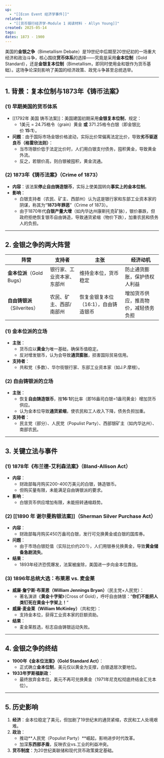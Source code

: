 ```yaml
---
up:
  - "[[Econ Event 经济学事件]]"
related:
  - "[[货币银行经济学-Module 1 阅读材料 - Allyn Young]]"
created: 2025-05-14
tags: 
dates: 1873 - 1900
---
```

美国的**金银之争**（Bimetallism Debate）是19世纪中后期至20世纪初的一场重大经济和政治斗争，核心围绕**货币体系**的选择——究竟是采用**金本位制**（Gold Standard），还是**金银复本位制**（Bimetallism，即同时使用金和银作为货币基础）。这场争论深刻影响了美国的经济政策、政党斗争甚至总统选举。

---

## **1. 背景：复本位制与1873年《铸币法案》**

### **(1) 早期美国的货币体系**

- [[1792年 美国 铸币法案]]：美国建国初期采用**金银复本位制**，规定：
    - 1美元 = 24.75格令（grain）黄金 **或** 371.25格令白银（即金银比价 **15:1**）。
- **问题**：由于国际市场金银价格波动，实际比价常偏离法定比价，导致**劣币驱逐良币（格雷欣法则）**：
    - 当市场银价低于法定比价时，人们用白银支付债务，囤积黄金，导致黄金外流。
    - 反之，若银价高，则白银被囤积，黄金流通。
        

### **(2) 1873年《铸币法案》（Crime of 1873）**

- **内容**：该法案**停止自由铸造银币**，实际上使美国转向**事实上的金本位制**。
- **影响**：
    - 白银支持者（农民、矿主、西部州）认为这是银行家和东部工业资本家的阴谋，称其为“**1873年罪恶**”（Crime of 1873）。
    - 由于1870年代**白银产量大增**（如内华达州康斯托克矿脉），银价暴跌，但政府拒绝恢复银币自由铸造，导致通货紧缩（物价下跌），加重农民和债务人的负担。
        

---

## **2. 金银之争的两大阵营**

|**阵营**|**支持者**|**主张**|**经济动机**|
|---|---|---|---|
|**金本位派**（Gold Bugs）|银行家、工业资本家、东部州|维持金本位，货币稳定|防止通货膨胀，保护债权人利益|
|**自由铸银派**（Silverites）|农民、矿主、西部/南部州|恢复金银复本位（16:1），自由铸造银币|增加货币供应，推高物价，减轻债务负担|

### **(1) 金本位派的立场**

- **主张**：
    - 货币应以**黄金**为唯一基础，确保币值稳定。
    - 反对增发银币，认为会导致**通货膨胀**，损害国际贸易信用。
- **支持者**：
    - 共和党（多数）、华尔街银行家、东部工业资本家（如J.P.摩根）。

### **(2) 自由铸银派的立场**

- **主张**：
    - 恢复**自由铸造银币**，按**16:1**的比率（即16盎司白银=1盎司黄金）增加货币供应。
    - 认为金本位导致**通货紧缩**，使农民和工人收入下降，债务负担加重。
- **支持者**：
    - 民主党（部分）、人民党（Populist Party）、西部银矿主（如内华达州）、南部农民。
        

---

## **3. 关键立法与事件**

### **(1) 1878年《布兰德-艾利森法案》（Bland-Allison Act）**

- **内容**：
    - 财政部每月购买200-400万美元的白银，铸造银币。
    - 但购买量有限，未能满足自由铸银派的要求。
- **影响**：
    - 白银货币供应增加有限，未能扭转通缩趋势。
### **(2) [[1890 年 谢尔曼购银法案]]（Sherman Silver Purchase Act）**

- **内容**：
    - 财政部每月购买450万盎司白银，发行可兑换黄金或白银的国库券。
- **问题**：
    - 由于市场白银贬值（实际比价约20:1），人们用银券兑换黄金，导致**黄金储备急剧流失**。
- **结果**：
    - 1893年经济恐慌爆发，法案被废除，美国进一步向金本位靠拢。

### **(3) 1896年总统大选：布莱恩 vs. 麦金莱**

- **威廉·詹宁斯·布莱恩（William Jennings Bryan）**（民主党+人民党）：
    - 著名演讲《**黄金十字架**》（Cross of Gold），呼吁自由铸银：“**你们不能把人类钉死在黄金十字架上！**”
- **威廉·麦金莱（William McKinley）**（共和党）：
    - 支持金本位，获得工业资本家的巨额资助。
- **结果**：
    - 麦金莱胜选，标志自由铸银运动失败。

---

## **4. 金银之争的终结**

- **1900年《金本位法案》（Gold Standard Act）**：
    - 正式确立**金本位制**，美元仅以黄金为支撑，白银退居次要地位。
- **1933年罗斯福新政**：
    - 最终放弃金本位，美元不再可兑换黄金（1971年尼克松彻底终结金汇兑本位）。
        

---

## **5. 历史影响**

1. **经济**：金本位稳定了美元，但加剧了19世纪末的通货紧缩，农民和工人处境艰难。
2. **政治**：
    - 推动**人民党（Populist Party）**崛起，影响进步时代改革。
    - 加深**东西部矛盾**，反映农业vs.工业的利益冲突。
3. **货币制度**：为20世纪美联储和现代货币政策奠定基础。